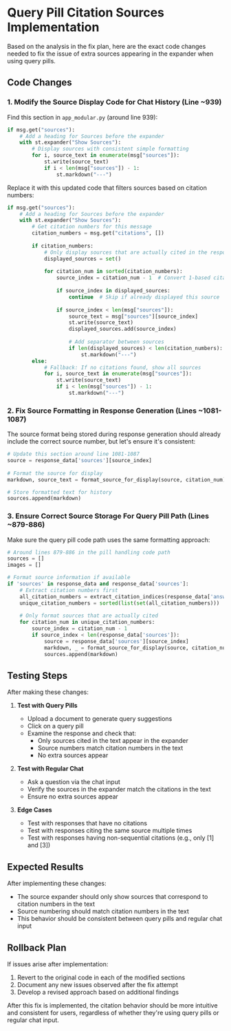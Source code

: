 # Query Pill Citation Sources Implementation

Based on the analysis in the fix plan, here are the exact code changes needed to fix the issue of extra sources appearing in the expander when using query pills.

## Code Changes

### 1. Modify the Source Display Code for Chat History (Line ~939)

Find this section in `app_modular.py` (around line 939):

```python
if msg.get("sources"):
    # Add a heading for Sources before the expander
    with st.expander("Show Sources"):
        # Display sources with consistent simple formatting
        for i, source_text in enumerate(msg["sources"]):
            st.write(source_text)
            if i < len(msg["sources"]) - 1:
                st.markdown("---")
```

Replace it with this updated code that filters sources based on citation numbers:

```python
if msg.get("sources"):
    # Add a heading for Sources before the expander
    with st.expander("Show Sources"):
        # Get citation numbers for this message
        citation_numbers = msg.get("citations", [])
        
        if citation_numbers:
            # Only display sources that are actually cited in the response
            displayed_sources = set()
            
            for citation_num in sorted(citation_numbers):
                source_index = citation_num - 1  # Convert 1-based citation to 0-based index
                
                if source_index in displayed_sources:
                    continue  # Skip if already displayed this source
                
                if source_index < len(msg["sources"]):
                    source_text = msg["sources"][source_index]
                    st.write(source_text)
                    displayed_sources.add(source_index)
                    
                    # Add separator between sources
                    if len(displayed_sources) < len(citation_numbers):
                        st.markdown("---")
        else:
            # Fallback: If no citations found, show all sources
            for i, source_text in enumerate(msg["sources"]):
                st.write(source_text)
                if i < len(msg["sources"]) - 1:
                    st.markdown("---")
```

### 2. Fix Source Formatting in Response Generation (Lines ~1081-1087)

The source format being stored during response generation should already include the correct source number, but let's ensure it's consistent:

```python
# Update this section around line 1081-1087
source = response_data['sources'][source_index]
                                                                
# Format the source for display
markdown, source_text = format_source_for_display(source, citation_num)

# Store formatted text for history
sources.append(markdown)
```

### 3. Ensure Correct Source Storage For Query Pill Path (Lines ~879-886)

Make sure the query pill code path uses the same formatting approach:

```python
# Around lines 879-886 in the pill handling code path
sources = []
images = []

# Format source information if available
if 'sources' in response_data and response_data['sources']:
    # Extract citation numbers first
    all_citation_numbers = extract_citation_indices(response_data['answer'])
    unique_citation_numbers = sorted(list(set(all_citation_numbers)))
    
    # Only format sources that are actually cited
    for citation_num in unique_citation_numbers:
        source_index = citation_num - 1
        if source_index < len(response_data['sources']):
            source = response_data['sources'][source_index]
            markdown, _ = format_source_for_display(source, citation_num)
            sources.append(markdown)
```

## Testing Steps

After making these changes:

1. **Test with Query Pills**
   - Upload a document to generate query suggestions
   - Click on a query pill
   - Examine the response and check that:
     - Only sources cited in the text appear in the expander
     - Source numbers match citation numbers in the text
     - No extra sources appear

2. **Test with Regular Chat**
   - Ask a question via the chat input
   - Verify the sources in the expander match the citations in the text
   - Ensure no extra sources appear

3. **Edge Cases**
   - Test with responses that have no citations
   - Test with responses citing the same source multiple times
   - Test with responses having non-sequential citations (e.g., only [1] and [3])

## Expected Results

After implementing these changes:
- The source expander should only show sources that correspond to citation numbers in the text
- Source numbering should match citation numbers in the text
- This behavior should be consistent between query pills and regular chat input

## Rollback Plan

If issues arise after implementation:
1. Revert to the original code in each of the modified sections
2. Document any new issues observed after the fix attempt
3. Develop a revised approach based on additional findings

After this fix is implemented, the citation behavior should be more intuitive and consistent for users, regardless of whether they're using query pills or regular chat input.